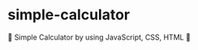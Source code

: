 # simple-calculator
🎯 Simple Calculator by using JavaScript, CSS, HTML 🚀
<img scr="![qrcode_programmershahjalal github io](https://user-images.githubusercontent.com/79104097/134854707-78a755d7-fdb2-4921-a55c-ff693410aa1e.png)
" alt="">

